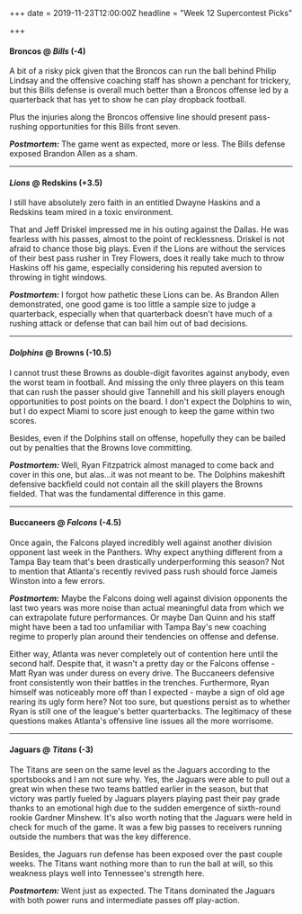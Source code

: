 +++
date = 2019-11-23T12:00:00Z
headline = "Week 12 Supercontest Picks"

+++
#### Broncos @ _Bills_ (-4)

A bit of a risky pick given that the Broncos can run the ball behind Philip Lindsay and the offensive coaching staff has shown a penchant for trickery, but this Bills defense is overall much better than a Broncos offense led by a quarterback that has yet to show he can play dropback football.

Plus the injuries along the Broncos offensive line should present pass-rushing opportunities for this Bills front seven.

**_Postmortem:_** The game went as expected, more or less. The Bills defense exposed Brandon Allen as a sham.

***

#### _Lions_ @ Redskins (+3.5)

I still have absolutely zero faith in an entitled Dwayne Haskins and a Redskins team mired in a toxic environment.

That and Jeff Driskel impressed me in his outing against the Dallas. He was fearless with his passes, almost to the point of recklessness. Driskel is not afraid to chance those big plays. Even if the Lions are without the services of their best pass rusher in Trey Flowers, does it really take much to throw Haskins off his game, especially considering his reputed aversion to throwing in tight windows.

**_Postmortem:_** I forgot how pathetic these Lions can be. As Brandon Allen demonstrated, one good game is too little a sample size to judge a quarterback, especially when that quarterback doesn't have much of a rushing attack or defense that can bail him out of bad decisions.

***

#### _Dolphins_ @ Browns (-10.5)

I cannot trust these Browns as double-digit favorites against anybody, even the worst team in football. And missing the only three players on this team that can rush the passer should give Tannehill and his skill players enough opportunities to post points on the board. I don't expect the Dolphins to win, but I do expect Miami to score just enough to keep the game within two scores.

Besides, even if the Dolphins stall on offense, hopefully they can be bailed out by penalties that the Browns love committing.

**_Postmortem:_** Well, Ryan Fitzpatrick almost managed to come back and cover in this one, but alas...it was not meant to be. The Dolphins makeshift defensive backfield could not contain all the skill players the Browns fielded. That was the fundamental difference in this game.  

***

#### Buccaneers @ _Falcons_ (-4.5)

Once again, the Falcons played incredibly well against another division opponent last week in the Panthers. Why expect anything different from a Tampa Bay team that's been drastically underperforming this season? Not to mention that Atlanta's recently revived pass rush should force Jameis Winston into a few errors.

**_Postmortem:_** Maybe the Falcons doing well against division opponents the last two years was more noise than actual meaningful data from which we can extrapolate future performances. Or maybe Dan Quinn and his staff might have been a tad too unfamiliar with Tampa Bay's new coaching regime to properly plan around their tendencies on offense and defense. 

Either way, Atlanta was never completely out of contention here until the second half. Despite that, it wasn't a pretty day or the Falcons offense - Matt Ryan was under duress on every drive. The Buccaneers defensive front consistently won their battles in the trenches. Furthermore, Ryan himself was noticeably more off than I expected - maybe a sign of old age rearing its ugly form here? Not too sure, but questions persist as to whether Ryan is still one of the league's better quarterbacks. The legitimacy of these questions makes Atlanta's offensive line issues all the more worrisome.

***

#### Jaguars @ _Titans_ (-3)

The Titans are seen on the same level as the Jaguars according to the sportsbooks and I am not sure why. Yes, the Jaguars were able to pull out a great win when these two teams battled earlier in the season, but that victory was partly fueled by Jaguars players playing past their pay grade thanks to an emotional high due to the sudden emergence of sixth-round rookie Gardner Minshew. It's also worth noting that the Jaguars were held in check for much of the game. It was a few big passes to receivers running outside the numbers that was the key difference.

Besides, the Jaguars run defense has been exposed over the past couple weeks. The Titans want nothing more than to run the ball at will, so this weakness plays well into Tennessee's strength here.

**_Postmortem:_** Went just as expected. The Titans dominated the Jaguars with both power runs and intermediate passes off play-action.